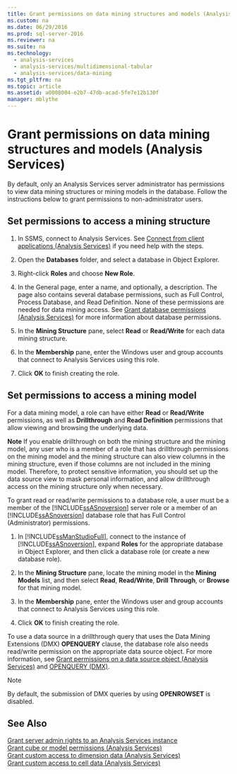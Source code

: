 ```yaml
---
title: Grant permissions on data mining structures and models (Analysis Services)
ms.custom: na
ms.date: 06/29/2016
ms.prod: sql-server-2016
ms.reviewer: na
ms.suite: na
ms.technology: 
  - analysis-services
  - analysis-services/multidimensional-tabular
  - analysis-services/data-mining
ms.tgt_pltfrm: na
ms.topic: article
ms.assetid: a0008004-e2b7-47db-acad-5fe7e12b130f
manager: mblythe
---
```

# Grant permissions on data mining structures and models (Analysis Services)
By default, only an Analysis Services server administrator has permissions to view data mining structures or mining models in the database. Follow the instructions below to grant permissions to non-administrator users.  
  
## Set permissions to access a mining structure  
  
1.  In SSMS, connect to Analysis Services. See [Connect from client applications (Analysis Services)](../../Topics/TopicNameNotContainA/Connect-from-client-applications--Analysis-Services-.md) if you need help with the steps.  
  
2.  Open the **Databases** folder, and select a database in Object Explorer.  
  
3.  Right-click **Roles** and choose **New Role**.  
  
4.  In the General page, enter a name, and optionally, a description. The page also contains several database permissions, such as Full Control, Process Database, and Read Definition. None of these permissions are needed for data mining access. See [Grant database permissions (Analysis Services)](../../Topics/TopicNameNotContainA/Grant-database-permissions--Analysis-Services-.md) for more information about database permissions.  
  
5.  In the **Mining Structure** pane, select **Read** or **Read/Write**  for each data mining structure.  
  
6.  In the **Membership** pane, enter the Windows user and group accounts that connect to Analysis Services using this role.  
  
7.  Click **OK** to finish creating the role.  
  
## Set permissions to access a mining model  
 For a data mining model, a role can have either **Read** or **Read/Write** permissions, as well as **Drillthrough** and **Read Definition** permissions that allow viewing and browsing the underlying data.  
  
 **Note** If you enable drillthrough on both the mining structure and the mining model, any user who is a member of a role that has drillthrough permissions on the mining model and the mining structure can also view columns in the mining structure, even if those columns are not included in the mining model. Therefore, to protect sensitive information, you should set up the data source view to mask personal information, and allow drillthrough access on the mining structure only when necessary.  
  
 To grant read or read/write permissions to a database role, a user must be a member of the [!INCLUDE[ssASnoversion](../../Topics/TopicNameContainA/includes/ssASnoversion_md.md)] server role or a member of an [!INCLUDE[ssASnoversion](../../Topics/TopicNameContainA/includes/ssASnoversion_md.md)] database role that has Full Control (Administrator) permissions.  
  
1.  In [!INCLUDE[ssManStudioFull](../../Topics/TopicNameContainA/includes/ssManStudioFull_md.md)], connect to the instance of [!INCLUDE[ssASnoversion](../../Topics/TopicNameContainA/includes/ssASnoversion_md.md)], expand **Roles** for the appropriate database in Object Explorer, and then click a database role (or create a new database role).  
  
2.  In the **Mining Structure** pane, locate the mining model in the **Mining Models** list, and then select **Read**, **Read/Write**, **Drill Through**, or **Browse** for that mining model.  
  
3.  In the **Membership** pane, enter the Windows user and group accounts that connect to Analysis Services using this role.  
  
4.  Click **OK** to finish creating the role.  
  
 To use a data source in a drillthrough query that uses the Data Mining Extensions (DMX) **OPENQUERY** clause, the database role also needs read/write permission on the appropriate data source object. For more information, see [Grant permissions on a data source object (Analysis Services)](../../Topics/TopicNameContainA/Grant-permissions-on-a-data-source-object--Analysis-Services-.md) and [OPENQUERY (DMX)](assetId:///fe57f3a3-a8e6-402c-995e-bd2fe28a7a7c).  
  
> [!NOTE]  
>  By default, the submission of DMX queries by using **OPENROWSET** is disabled.  
  
## See Also  
 [Grant server admin rights to an  Analysis Services instance](../../Topics/TopicNameNotContainA/Grant-server-admin-rights-to-an--Analysis-Services-instance.md)   
 [Grant cube or model permissions (Analysis Services)](../../Topics/TopicNameNotContainA/Grant-cube-or-model-permissions--Analysis-Services-.md)   
 [Grant custom access to dimension data (Analysis Services)](../../Topics/TopicNameNotContainA/Grant-custom-access-to-dimension-data--Analysis-Services-.md)   
 [Grant custom access to cell data (Analysis Services)](../../Topics/TopicNameNotContainA/Grant-custom-access-to-cell-data--Analysis-Services-.md)